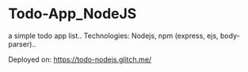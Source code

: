 # Todo-App_NodeJS

a simple todo app list..
Technologies: Nodejs, npm (express, ejs, body-parser)..

Deployed on: https://todo-nodejs.glitch.me/
